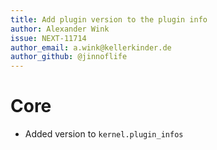 ```yaml
---
title: Add plugin version to the plugin info
author: Alexander Wink
issue: NEXT-11714
author_email: a.wink@kellerkinder.de 
author_github: @jinnoflife
---
```

# Core
* Added version to `kernel.plugin_infos`
